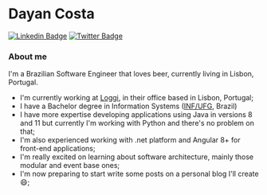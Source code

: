 # Dayan Costa

[![Linkedin Badge](https://img.shields.io/badge/-LinkedIn-blue?style=flat-square&logo=Linkedin&logoColor=white&link=https://www.linkedin.com/in/dayancosta/)](https://www.linkedin.com/in/dayancosta/)
[![Twitter Badge](https://img.shields.io/badge/-Twitter-1ca0f1?style=flat-square&labelColor=1ca0f1&logo=twitter&logoColor=white&link=https://twitter.com/dayanfcosta)](https://twitter.com/dayanfcosta)

### About me

I'm a Brazilian Software Engineer that loves beer, currently living in Lisbon, Portugal.
- I'm currently working at [Loggi](https://github.com/loggi), in their office based in Lisbon, Portugal;
- I have a Bachelor degree in Information Systems ([INF/UFG](https://http://inf.ufg.br/), Brazil)
- I have more expertise developing applications using Java in versions 8 and 11 but currently I'm working with Python and there's no problem on that;
- I'm also experienced working with .net platform and Angular 8+ for front-end applications;
- I'm really excited on learning about software architecture, mainly those modular and event base ones;
- I'm now preparing to start write some posts on a personal blog I'll create 😄;
